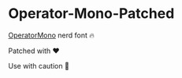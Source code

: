 # Operator-Mono-Patched

[OperatorMono](https://github.com/keyding/Operator-Mono) nerd font 🔥

Patched with ❤️

Use with caution 🤷
